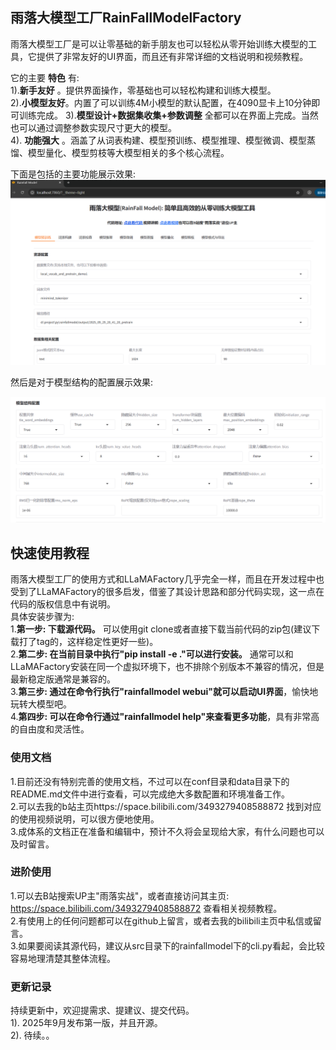 ## 雨落大模型工厂RainFallModelFactory
雨落大模型工厂是可以让零基础的新手朋友也可以轻松从零开始训练大模型的工具，它提供了非常友好的UI界面，而且还有非常详细的文档说明和视频教程。

它的主要 **特色** 有:  
1).**新手友好** 。提供界面操作，零基础也可以轻松构建和训练大模型。    
2).**小模型友好**。内置了可以训练4M小模型的默认配置，在4090显卡上10分钟即可训练完成。
3).**模型设计+数据集收集+参数调整**  全都可以在界面上完成。当然也可以通过调整参数实现尺寸更大的模型。  
4). **功能强大** 。涵盖了从词表构建、模型预训练、模型推理、模型微调、模型蒸馏、模型量化、模型剪枝等大模型相关的多个核心流程。


下面是包括的主要功能展示效果:
![图片描述](assets/pretrain3.png)  

然后是对于模型结构的配置展示效果:  
  
![图片描述](assets/pretrain4.png)


## 快速使用教程
雨落大模型工厂的使用方式和LLaMAFactory几乎完全一样，而且在开发过程中也受到了LLaMAFactory的很多启发，借鉴了其设计思路和部分代码实现，这一点在代码的版权信息中有说明。  
具体安装步骤为:  
1.**第一步: 下载源代码。**  可以使用git clone或者直接下载当前代码的zip包(建议下载打了tag的，这样稳定性更好一些)。  
2.**第二步: 在当前目录中执行"pip install -e ."可以进行安装。** 通常可以和LLaMAFactory安装在同一个虚拟环境下，也不排除个别版本不兼容的情况，但是最新稳定版通常是兼容的。  
3.**第三步: 通过在命令行执行"rainfallmodel webui"就可以启动UI界面**，愉快地玩转大模型吧。  
4.**第四步: 可以在命令行通过"rainfallmodel help"来查看更多功能**，具有非常高的自由度和灵活性。

### 使用文档
1.目前还没有特别完善的使用文档，不过可以在conf目录和data目录下的README.md文件中进行查看，可以完成绝大多数配置和环境准备工作。    
2.可以去我的b站主页https://space.bilibili.com/3493279408588872 找到对应的使用视频说明，可以很方便地使用。  
3.成体系的文档正在准备和编辑中，预计不久将会呈现给大家，有什么问题也可以及时留言。




### 进阶使用
1.可以去B站搜索UP主"雨落实战"，或者直接访问其主页: https://space.bilibili.com/3493279408588872 查看相关视频教程。    
2.有使用上的任何问题都可以在github上留言，或者去我的bilibili主页中私信或留言。  
3.如果要阅读其源代码，建议从src目录下的rainfallmodel下的cli.py看起，会比较容易地理清楚其整体流程。


### 更新记录
持续更新中，欢迎提需求、提建议、提交代码。  
1). 2025年9月发布第一版，并且开源。  
2). 待续。。



















